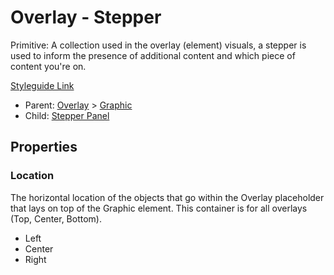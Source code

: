 # Overlay - Stepper

Primitive: A collection used in the overlay (element) visuals, a stepper is used to inform the presence of additional content and which piece of content you're on.

[Styleguide Link](https://zpl.io/ag1dzGA)

- Parent: [Overlay](https://github.com/able-app/docs/blob/d689178b930c7095c750671b112985ac09eccd08/controls/%CE%B5%20elements/overlay/overlay.md) > [Graphic](https://github.com/able-app/docs/blob/8cd03de6556a6ec1dcd98dc8c2230863c5dba43c/controls/%CE%B5%20elements/graphic.md)
- Child: [Stepper Panel](https://github.com/able-app/docs/blob/57a78e2f25b43d8f5e72755f1e2740d12a2998ee/controls/components/stepper-panel.md)

## Properties

### Location

The horizontal location of the objects that go within the Overlay placeholder that lays on top of the Graphic element. This container is for all overlays (Top, Center, Bottom).

 - Left
 - Center
 - Right